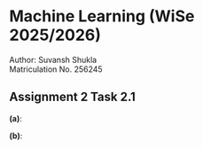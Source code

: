 # Machine Learning (WiSe 2025/2026)

Author: Suvansh Shukla  
Matriculation No. 256245

## Assignment 2 Task 2.1

**(a)**:

**(b)**:
